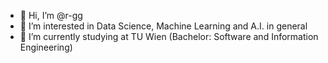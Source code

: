 - 👋 Hi, I’m @r-gg
- 👀 I’m interested in Data Science, Machine Learning and A.I. in general
- 🌱 I’m currently studying at TU Wien (Bachelor: Software and Information Engineering)

